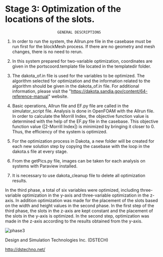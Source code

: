 # Stage 3: Optimization of the locations of the slots.                                 
 
							GENERAL DESCRIPTIONS

1. 	In order to run the system, the Allrun.pre file in the casebase must be run first for the blockMesh process. 
	If there are no geometry and mesh changes, there is no need to rerun.

2. 	In this system prepared for two-variable optimization, coordinates are given in the portscoord.template file located in the templatedir folder.

3. 	The dakota_of.in file is used for the variables to be optimized. 
	The algorithm selected for optimization and the information related to the algorithm should be given in the dakota_of.in file. 
	For additional information, please visit the "https://dakota.sandia.gov/content/64-reference-manual" website.

4. 	Basic operations, Allrun file and EF.py file are called in the simulator_script file. 
	Analysis is done in OpenFOAM with the Allrun file. 
	In order to calculate the Morrill Index, the objective function value is determined with the help of the EF.py file in the casebase. 
	This objective function value (|2-Morrill Index|) is minimized by bringing it closer to 0. Thus, the efficiency of the system is optimized.

5. 	For the optimization process in Dakota, a new folder will be created for each new solution step by copying the casebase with the loop in the dakota.s file at every 	stage.

6. 	From the getPics.py file, images can be taken for each analysis on systems with Paraview installed.

7.	It is necessary to use dakota_cleanup file to delete all optimization results.


In the third phase, a total of six variables were optimized, including three-variable optimization in the y-axis and three-variable optimization in the z-axis. In addition optimization was made for the placement of the slots based on the width and height values in the second phase.
In the first step of the third phase, the slots in the z-axis are kept constant and the placement of the slots in the y-axis is optimized.
In the second step, optimization was made in the z-axis according to the results obtained from the y-axis.

![phase3](https://user-images.githubusercontent.com/90314532/133415951-48d8e6a4-54de-44bf-b034-082ee13dc54f.gif)

Design and Simulation Technologies Inc. (DSTECH)
    
http://dstechno.net/
